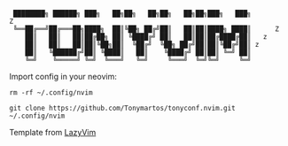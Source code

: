 ```
 ████████╗ ██████╗ ███╗   ██╗██╗   ██╗██╗   ██╗██╗███╗   ███╗          Z
 ╚══██╔══╝██╔═══██╗████╗  ██║╚██╗ ██╔╝██║   ██║██║████╗ ████║      Z    
    ██║   ██║   ██║██╔██╗ ██║ ╚████╔╝ ██║   ██║██║██╔████╔██║   z       
    ██║   ██║   ██║██║╚██╗██║  ╚██╔╝  ╚██╗ ██╔╝██║██║╚██╔╝██║ z         
    ██║   ╚██████╔╝██║ ╚████║   ██║    ╚████╔╝ ██║██║ ╚═╝ ██║           
    ╚═╝    ╚═════╝ ╚═╝  ╚═══╝   ╚═╝     ╚═══╝  ╚═╝╚═╝     ╚═╝           
```
Import config in your neovim:

``
  rm -rf ~/.config/nvim
``

``
  git clone https://github.com/Tonymartos/tonyconf.nvim.git ~/.config/nvim
``



Template from [LazyVim](https://github.com/LazyVim/starter)
